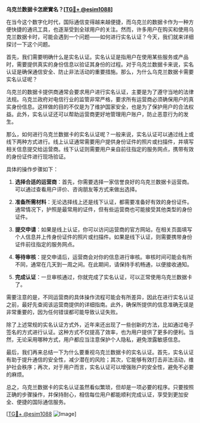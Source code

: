 **乌克兰数据卡怎麽實名？[[TG💪+ @esim1088](https://t.me/s/esim1088)]**

在当今这个数字化时代，国际通信变得越来越便捷，而乌克兰的数据卡作为一种方便快捷的通讯工具，也逐渐受到全球用户的关注。然而，许多用户在购买和使用乌克兰数据卡时，可能会遇到一个问题——如何进行实名认证？今天，我们就来详细探讨一下这个问题。

首先，我们需要明确什么是实名认证。实名认证是指用户在使用某些服务或产品时，需要提供真实的身份信息以验证其身份的过程。对于乌克兰数据卡来说，实名认证是确保通信安全、防止非法活动的重要措施。那么，为什么乌克兰数据卡需要实名认证呢？

乌克兰的数据卡提供商通常会要求用户进行实名认证，主要是为了遵守当地的法律法规。乌克兰政府对电信行业的监管非常严格，要求所有运营商必须确保用户的真实身份信息。这样做的目的不仅是为了维护国家安全，也是为了保护用户的合法权益。此外，实名认证还可以帮助运营商更好地管理用户账户，防止恶意行为的发生。

那么，如何进行乌克兰数据卡的实名认证呢？一般来说，实名认证可以通过线上或线下两种方式进行。线上认证通常需要用户提供身份证件的照片或扫描件，并填写相关信息提交给运营商。线下认证则需要用户亲自前往指定的服务网点，携带有效的身份证件进行现场验证。

具体的操作步骤如下：

1. **选择合适的运营商**：首先，你需要选择一家信誉良好的乌克兰数据卡运营商。可以通过查看用户评价、咨询朋友等方式来做出选择。

2. **准备所需材料**：无论选择线上还是线下认证，都需要准备好有效的身份证件。通常情况下，护照是最常用的证件，但有些运营商也可能接受其他类型的身份证件。

3. **提交申请**：如果是线上认证，你可以访问运营商的官方网站，在相关页面填写个人信息并上传身份证件的照片或扫描件。如果是线下认证，则需要携带身份证件前往指定的服务网点。

4. **等待审核**：提交申请后，运营商会对你的信息进行审核。审核时间可能会有所不同，通常在几天到一周之间。在此期间，请保持手机畅通，以便接收通知。

5. **完成认证**：一旦审核通过，你就完成了实名认证，可以正常使用乌克兰数据卡了。

需要注意的是，不同运营商的具体操作流程可能会有所差异，因此在进行实名认证之前，最好先查阅该运营商提供的详细指南。此外，确保所提供的信息准确无误是非常重要的，因为任何错误都可能导致认证失败。

除了上述常规的实名认证方式外，近年来还出现了一些创新的方法，比如通过电子签名的方式进行认证。这种方式不仅提高了效率，也为用户提供了更多的便利。当然，无论采用哪种方式，用户都应当注意保护个人隐私，避免泄露敏感信息。

最后，我们再来总结一下为什么要重视乌克兰数据卡的实名认证。首先，实名认证有助于提升通信的安全性，减少潜在的风险；其次，它能够有效打击非法活动，维护社会秩序；再次，对于用户而言，实名认证可以增强账户的安全性，避免不必要的麻烦。

总之，乌克兰数据卡的实名认证虽然看似繁琐，但却是一项必要的程序。只要按照正确的步骤操作，并保持耐心，相信每位用户都能顺利完成认证，享受到更加安全、便捷的国际通信服务。

[[TG💪+ @esim1088](https://t.me/s/esim1088) ![Image](https://i.postimg.cc/4NQfJmqS/Snipaste-2025-05-13-00-14-12.png)]